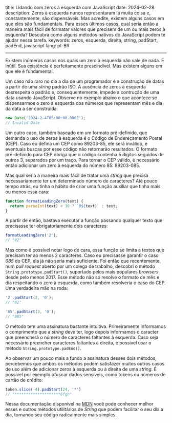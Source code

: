 title: Lidando com zeros à esquerda com JavaScript
date: 2024-02-28
description: Zeros à esquerda nunca representaram lá muita coisa e, constantemente, são dispensáveis. Mas acredite, existem alguns casos em que eles são fundamentais. Para esses últimos casos, qual seria então a maneira mais fácil de formatar valores que precisem de um ou mais zeros à esquerda? Descubra como alguns métodos nativos do JavaScript podem te ajudar nessa tarefa.
keywords: zeros, esquerda, direita, string, padStart, padEnd, javascript
lang: pt-BR

---

Existem inúmeros casos nos quais um zero à esquerda não vale de nada. É inútil. Sua existência é perfeitamente prescindível. Mas existem alguns em que ele é fundamental.

Um caso não raro no dia a dia de um programador é a construção de datas a partir de uma *string* padrão ISO. A ausência de zeros à esquerda desrespeita o padrão e, consequentemente, impede a contrução de uma data usando JavaScript. Observe no exemplo abaixo o que acontece se dispensarmos o zero à esquerda dos números que representam mês e dia da data a ser construída:
``` javascript
new Date('2024-2-4T05:00:00.000Z');
// Invalid Date
```

Um outro caso, também baseado em um formato pré-definido, que demanda o uso de zeros à esquerda é o Código de Endereçamento Postal (CEP). Caso eu defina um CEP como 89203-85, ele será inválido, e eventuais buscas por esse código não retornarão resultados. O formato pré-definido para CEP obriga que o código contenha 5 dígitos seguidos de outros 3, separados por um traço. Para tornar o CEP válido, é necessário então adicionar um zero à esquerda do número 85: 89203-085.

Mas qual seria a maneira mais fácil de tratar uma *string* que precisa necessariamente ter um determinado número de caracteres? Até pouco tempo atrás, eu tinha o hábito de criar uma função auxiliar que tinha mais ou menos essa cara:
``` javascript
function formatLeadingZero(text) {
  return parseInt(text) < 10 ? `0${text}` : text;
}
```
A partir de então, bastava executar a função passando qualquer texto que precisasse ter obrigatoriamente dois caracteres:
``` javascript
formatLeadingZero('2');
// "02"
```
Mas como é possível notar logo de cara, essa função se limita a textos que precisam ter ao menos 2 caracteres. Caso eu precisasse garantir o caso *085* do CEP, ela já não seria mais suficiente. Foi então que recentemente, num *pull request* aberto por um colega de trabalho, descobri o método `String.prototype.padStart()`, suportado pelos mais populares *browsers* desde pelo menos 2017. Esse método não só resolve o formato de mês e dia respeitando o zero à esquerda, como também resolveria o caso do CEP. Uma verdadeira mão na roda:
``` javascript
'2'.padStart(2, '0');
// "02"

'85'.padStart(3, '0');
// "085"
```

O método tem uma assinatura bastante intuitiva. Primeiramente informamos o comprimento que a *string* deve ter, logo depois informamos o caracter que preencherá o número de caracteres faltantes à esquerda. Caso seja necessário preencher caracteres faltantes à direita, é possível usar o método `String.prototype.padEnd()`.

Ao observar um pouco mais a fundo a assinatura desses dois métodos, percebemos que ambos os métodos podem satisfazer muitos outros casos de uso além de adicionar zeros à esquerda ou à direita de uma *string*. É possível por exemplo ofuscar dados sensíveis, como tokens ou números de cartão de crédito:
``` javascript
token.slice(-4).padStart(24, '*')
// "********************6fgh"
```

Nessa documentação disponível na [MDN](https://developer.mozilla.org/en-US/docs/Web/JavaScript/Reference/Global_Objects/String/String) você pode conhecer melhor esses e outros métodos utilitários de *String* que podem facilitar o seu dia a dia, tornando seu código radicalmente mais simples.
